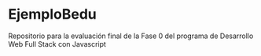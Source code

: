 # EjemploBedu

Repositorio para la evaluación final de la Fase 0 del programa de 
Desarrollo Web Full Stack con Javascript

